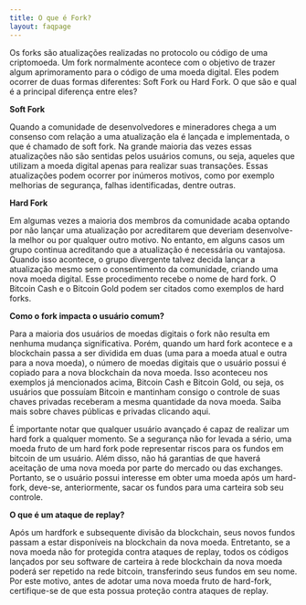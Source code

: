 ```yaml
---
title: O que é Fork?
layout: faqpage
---
```

Os forks são atualizações realizadas no protocolo ou código de uma criptomoeda. Um fork normalmente acontece com o objetivo de trazer algum aprimoramento para o código de uma moeda digital. Eles podem ocorrer de duas formas diferentes: Soft Fork ou Hard Fork. O que são e qual é a principal diferença entre eles?

**Soft Fork**

Quando a comunidade de desenvolvedores e mineradores chega a um consenso com relação a uma atualização ela é lançada e implementada, o que é chamado de soft fork. Na grande maioria das vezes essas atualizações não são sentidas pelos usuários comuns, ou seja, aqueles que utilizam a moeda digital apenas para realizar suas transações. Essas atualizações podem ocorrer por inúmeros motivos, como por exemplo melhorias de segurança, falhas identificadas, dentre outras.

**Hard Fork**

Em algumas vezes a maioria dos membros da comunidade acaba optando por não lançar uma atualização por acreditarem que deveriam desenvolve-la melhor ou por qualquer outro motivo. No entanto, em alguns casos um grupo continua acreditando que a atualização é necessária ou vantajosa. Quando isso acontece, o grupo divergente talvez decida lançar a atualização mesmo sem o consentimento da comunidade, criando uma nova moeda digital. Esse procedimento recebe o nome de hard fork. O Bitcoin Cash e o Bitcoin Gold podem ser citados como exemplos de hard forks.

**Como o fork impacta o usuário comum?**

Para a maioria dos usuários de moedas digitais o fork não resulta em nenhuma mudança significativa. Porém, quando um hard fork acontece e a blockchain passa a ser dividida em duas (uma para a moeda atual e outra para a nova moeda), o número de moedas digitais que o usuário possui é copiado para a nova blockchain da nova moeda. Isso aconteceu nos exemplos já mencionados acima, Bitcoin Cash e Bitcoin Gold, ou seja, os usuários que possuíam Bitcoin e mantinham consigo o controle de suas chaves privadas receberam a mesma quantidade da nova moeda. Saiba mais sobre chaves públicas e privadas clicando aqui.

É importante notar que qualquer usuário avançado é capaz de realizar um hard fork a qualquer momento. Se a segurança não for levada a sério, uma moeda fruto de um hard fork pode representar riscos para os fundos em bitcoin de um usuário. Além disso, não há garantias de que haverá aceitação de uma nova moeda por parte do mercado ou das exchanges. Portanto, se o usuário possui interesse em obter uma moeda após um hard-fork, deve-se, anteriormente, sacar os fundos para uma carteira sob seu controle.

**O que é um ataque de replay?**

Após um hardfork e subsequente divisão da blockchain, seus novos fundos passam a estar disponíveis na blockchain da nova moeda. Entretanto, se a nova moeda não for protegida contra ataques de replay, todos os códigos lançados por seu software de carteira à rede blockchain da nova moeda poderá ser repetido na rede bitcoin, transferindo seus fundos em seu nome. Por este motivo, antes de adotar uma nova moeda fruto de hard-fork, certifique-se de que esta possua proteção contra ataques de replay.
